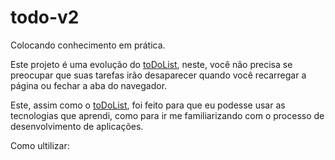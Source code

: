 # todo-v2
Colocando conhecimento em prática.

Este projeto é uma evolução do [toDoList](https://github.com/DevVitorSilva/toDoList), neste, você não precisa se preocupar que suas tarefas irão desaparecer quando você recarregar a página ou fechar a aba do navegador. 

Este, assim como o [toDoList](https://github.com/DevVitorSilva/toDoList), foi feito para que eu podesse usar as tecnologias que aprendi, como para ir me familiarizando com o processo de desenvolvimento de aplicações.

Como ultilizar:

